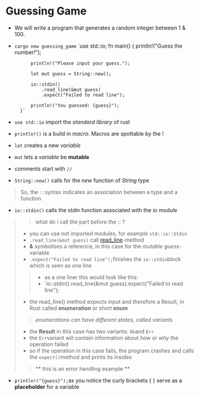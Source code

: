 # Guessing Game
+ We will write a program that generates a random integer between 1 & 100.
+ `cargo new guessing_game`
	`use std::io;
	fn main() {
    		println!("Guess the number!");

    		println!("Please input your guess.");

    		let mut guess = String::new();

    		io::stdin()
        		.read_line(&mut guess)
        		.expect("Failed to read line");

    		println!("You guessed: {guess}");
		}`
+ `use std::io` import the _standard library_ of rust
+ `println!()` is a build in _macro_. Macros are spottable by the !
+ `let` creates a new _variable_
+ `mut` lets a _variable_ be **mutable** 
+ comments start with `//`
+ `String::new()` calls for the _new_ function of _String_ type
> So, the `::`syntax indicates an association between a type and a function
+ `io::stdin()` calls the _stdin_ function associated with the _io_ module
> > what do i call the part before the :: ?
> + you can use not imported modules, for example `std::io::Stdin`
> + `.read_line(&mut guess)` call [read_line](https://doc.rust-lang.org/stable/std/io/struct.Stdin.html#method.read_line)-method
> + **&** symbolises a reference, in this case for the _mutable guess_-variable
> + `.expect("Failed to read line");`finishes the `io::stdin`block which is seen as one line
> > + as a one liner this would look like this:
> > + `io::stdin().read_line(&mut guess).expect("Failed to read line");
> + the read_line() method expects input and therefore a Result, in Rust called **enumeration** or short **enum**
> > _enumerations can have different states, called variants_
> + the **Result** in this case has two variants: `Ok`and `Err`
> + the `Err`variant will contain information about _how_ or _why_ the operation failed
> + so if the operation in this case fails, the program crashes and calls the `expect()`method and prints its insides
> > ** this is an error handling example **
+ `println!("{guess}");`as you notice the curly brackets { } serve as a **placeholder** for a variable
